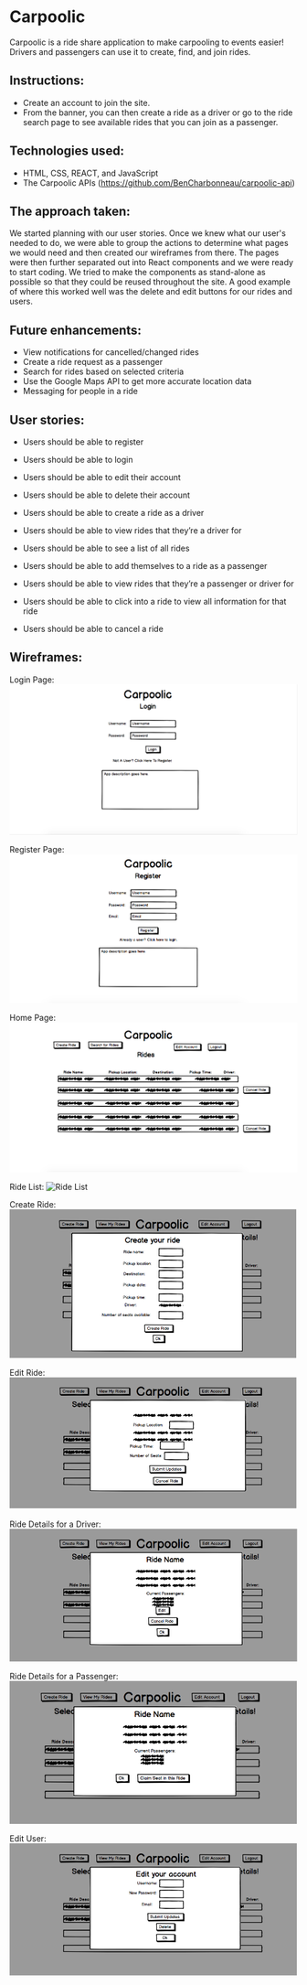 # Carpoolic

Carpoolic is a ride share application to make carpooling to events easier! Drivers and passengers can use it to create, find, and join rides.

## Instructions:

  * Create an account to join the site.
  * From the banner, you can then create a ride as a driver or go to the ride search page to see available rides that you can join as a passenger.


## Technologies used:

  * HTML, CSS, REACT, and JavaScript
  * The Carpoolic APIs (https://github.com/BenCharbonneau/carpoolic-api)


## The approach taken:

We started planning with our user stories. Once we knew what our user's needed to do, we were able to group the actions to determine what pages we would need and then created our wireframes from there. The pages were then further separated out into React components and we were ready to start coding. We tried to make the components as stand-alone as possible so that they could be reused throughout the site. A good example of where this worked well was the delete and edit buttons for our rides and users.


## Future enhancements:

  * View notifications for cancelled/changed rides
  * Create a ride request as a passenger
  * Search for rides based on selected criteria
  * Use the Google Maps API to get more accurate location data
  * Messaging for people in a ride



## User stories:

* Users should be able to register
* Users should be able to login
* Users should be able to edit their account
* Users should be able to delete their account

* Users should be able to create a ride as a driver
* Users should be able to view rides that they’re a driver for

* Users should be able to see a list of all rides
* Users should be able to add themselves to a ride as a passenger
* Users should be able to view rides that they’re a passenger or driver for

* Users should be able to click into a ride to view all information for that ride

* Users should be able to cancel a ride


## Wireframes:

Login Page: 
![Login Page](https://raw.githubusercontent.com/BenCharbonneau/carpoolic/master/public/wireframes/login.png)

Register Page: 
![Register Page](https://raw.githubusercontent.com/BenCharbonneau/carpoolic/master/public/wireframes/register.png)

Home Page: 
![Home Page](https://raw.githubusercontent.com/BenCharbonneau/carpoolic/master/public/wireframes/my-rides.png)

Ride List: 
![Ride List](https://raw.githubusercontent.com/BenCharbonneau/carpoolic/master/public/wireframes/ride-list.png)

Create Ride: 
![Create Ride](https://raw.githubusercontent.com/BenCharbonneau/carpoolic/master/public/wireframes/create-ride.png)

Edit Ride: 
![Edit Ride](https://raw.githubusercontent.com/BenCharbonneau/carpoolic/master/public/wireframes/edit-ride.png)

Ride Details for a Driver: 
![Ride Details](https://raw.githubusercontent.com/BenCharbonneau/carpoolic/master/public/wireframes/show-ride-driver.png)

Ride Details for a Passenger: 
![Ride Details](https://raw.githubusercontent.com/BenCharbonneau/carpoolic/master/public/wireframes/show-ride-passenger.png)

Edit User: 
![Edit User](https://raw.githubusercontent.com/BenCharbonneau/carpoolic/master/public/wireframes/edit-user.png)













